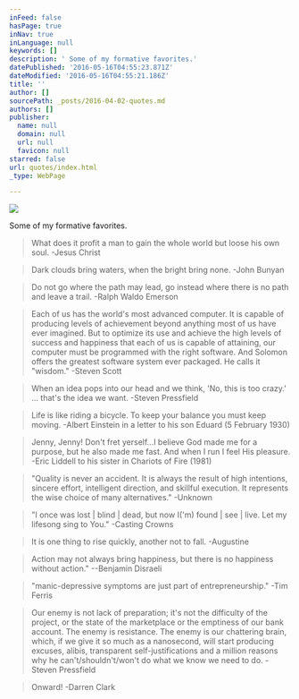```yaml
---
inFeed: false
hasPage: true
inNav: true
inLanguage: null
keywords: []
description: ' Some of my formative favorites.'
datePublished: '2016-05-16T04:55:23.871Z'
dateModified: '2016-05-16T04:55:21.186Z'
title: ''
author: []
sourcePath: _posts/2016-04-02-quotes.md
authors: []
publisher:
  name: null
  domain: null
  url: null
  favicon: null
starred: false
url: quotes/index.html
_type: WebPage

---
```

![](https://the-grid-user-content.s3-us-west-2.amazonaws.com/66214e8c-cb3f-4142-a724-fc105d5b54cd.jpg)

Some of my formative favorites.

> What does it profit a man to gain the whole world but loose his own soul. -Jesus Christ

> Dark clouds bring waters, when the bright bring none. -John Bunyan

> Do not go where the path may lead, go instead where there is no path and leave a trail. -Ralph Waldo Emerson

> Each of us has the world's most advanced computer. It is capable of producing levels of achievement beyond anything most of us have ever imagined. But to optimize its use and achieve the high levels of success and happiness that each of us is capable of attaining, our computer must be programmed with the right software. And Solomon offers the greatest software system ever packaged. He calls it "wisdom." -Steven Scott

> When an idea pops into our head and we think, 'No, this is too crazy.' ... that's the idea we want. -Steven Pressfield 

> Life is like riding a bicycle. To keep your balance you must keep moving. -Albert Einstein in a letter to his son Eduard (5 February 1930)

> Jenny, Jenny! Don't fret yerself...I believe God made me for a purpose, but he also made me fast. And when I run I feel His pleasure. -Eric Liddell to his sister in Chariots of Fire (1981)

> "Quality is never an accident. It is always the result of high intentions, sincere effort, intelligent direction, and skillful execution. It represents the wise choice of many alternatives." -Unknown

> "I once was lost | blind | dead, but now I('m) found | see | live. Let my lifesong sing to You." -Casting Crowns

> It is one thing to rise quickly, another not to fall. -Augustine 

> Action may not always bring happiness, but there is no happiness without action." --Benjamin Disraeli

> "manic-depressive symptoms are just part of entrepreneurship." -Tim Ferris

> Our enemy is not lack of preparation; it's not the difficulty of the project, or the state of the marketplace or the emptiness of our bank account. The enemy is resistance. The enemy is our chattering brain, which, if we give it so much as a nanosecond, will start producing excuses, alibis, transparent self-justifications and a million reasons why he can't/shouldn't/won't do what we know we need to do. -Steven Pressfield

> Onward! -Darren Clark
